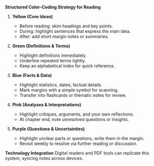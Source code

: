 **Structured Color-Coding Strategy for Reading**

1. **Yellow (Core Ideas)**

   * Before reading: skim headings and key points.
   * During: highlight sentences that express the main idea.
   * After: add short margin notes or summaries.

2. **Green (Definitions & Terms)**

   * Highlight definitions immediately.
   * Underline repeated terms lightly.
   * Keep an alphabetical index for quick reference.

3. **Blue (Facts & Data)**

   * Highlight statistics, dates, factual details.
   * Mark margins with a simple symbol for scanning.
   * Transfer into flashcards or thematic notes for review.

4. **Pink (Analyses & Interpretations)**

   * Highlight critiques, arguments, and your own reflections.
   * At chapter end, note unresolved questions or insights.

5. **Purple (Questions & Uncertainties)**

   * Highlight unclear parts or questions, write them in the margin.
   * Revisit weekly to resolve via further reading or discussion.

**Technology Integration**
Digital readers and PDF tools can replicate this system, syncing notes across devices.